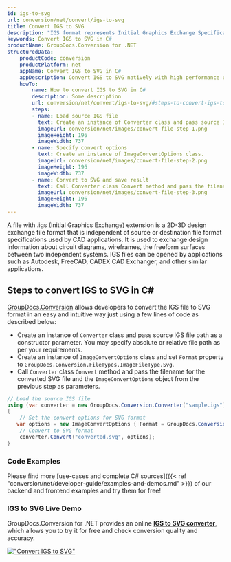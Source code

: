```yaml
---
id: igs-to-svg
url: conversion/net/convert/igs-to-svg
title: Convert IGS to SVG
description: "IGS format represents Initial Graphics Exchange Specification (IGES) with .igs extension. Learn how to convert IGS to SVG file programmatically in C# language using GroupDocs.Conversion for .NET library."
keywords: Convert IGS to SVG in C#
productName: GroupDocs.Conversion for .NET
structuredData:
    productCode: conversion
    productPlatform: net
    appName: Convert IGS to SVG in C#
    appDescription: Convert IGS to SVG natively with high performance using C# language and server side GroupDocs.Conversion for .NET APIs, without the use of any software like Microsoft or Open Office.
    howTo:
        name: How to convert IGS to SVG in C# 
        description: Some description
        url: conversion/net/convert/igs-to-svg/#steps-to-convert-igs-to-svg-in-c
        steps:
        - name: Load source IGS file 
          text: Create an instance of Converter class and pass source IGS file path as a constructor parameter. You may specify absolute or relative file path as per your requirements. 
          imageUrl: conversion/net/images/convert-file-step-1.png
          imageHeight: 196
          imageWidth: 737
        - name: Specify convert options 
          text: Create an instance of ImageConvertOptions class.
          imageUrl: conversion/net/images/convert-file-step-2.png
          imageHeight: 196
          imageWidth: 737
        - name: Convert to SVG and save result 
          text: Call Converter class Convert method and pass the filename for the converted HTML file and the ImageConvertOptions object from the previous step as parameters.
          imageUrl: conversion/net/images/convert-file-step-3.png
          imageHeight: 196
          imageWidth: 737
---
```


A file with .igs (Initial Graphics Exchange) extension is a 2D-3D design exchange file format that is independent of source or destination file format specifications used by CAD applications. It is used to exchange design information about circuit diagrams, wireframes, the freeform surfaces between two independent systems. IGS files can be opened by applications such as Autodesk, FreeCAD, CADEX CAD Exchanger, and other similar applications.

## Steps to convert IGS to SVG in C#

[GroupDocs.Conversion](https://products.groupdocs.com/conversion/net) allows developers to convert the IGS file to SVG format in an easy and intuitive way just using a few lines of code as described below:

* Create an instance of `Converter` class and pass source IGS file path as a constructor parameter. You may specify absolute or relative file path as per your requirements. 
* Create an instance of `ImageConvertOptions` class and set `Format` property to `GroupDocs.Conversion.FileTypes.ImageFileType.Svg`.
* Call `Converter` class `Convert` method and pass the filename for the converted SVG file and the `ImageConvertOptions` object from the previous step as parameters.

```csharp
// Load the source IGS file
using (var converter = new GroupDocs.Conversion.Converter("sample.igs"))
{
    // Set the convert options for SVG format
   var options = new ImageConvertOptions { Format = GroupDocs.Conversion.FileTypes.ImageFileType.Svg };
    // Convert to SVG format
    converter.Convert("converted.svg", options);
}
```

### Code Examples

Please find more [use-cases and complete C# sources]({{< ref "conversion/net/developer-guide/examples-and-demos.md" >}}) of our backend and frontend examples and try them for free!

### IGS to SVG Live Demo

GroupDocs.Conversion for .NET provides an online [**IGS to SVG converter**](https://products.groupdocs.app/conversion/igs-to-svg), which allows you to try it for free and check conversion quality and accuracy.

[!["Convert IGS to SVG"](conversion/net/images/convert-to-svg/convert-igs-to-svg.png)](https://products.groupdocs.app/conversion/igs-to-svg)
